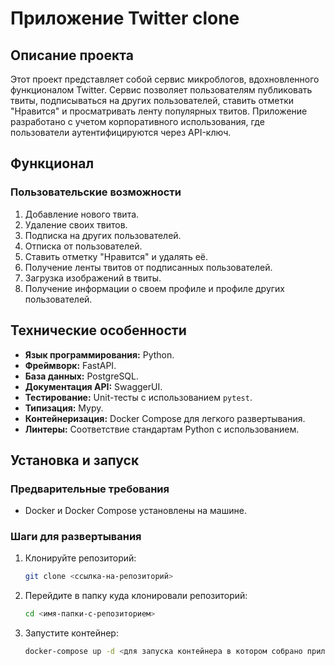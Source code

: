 # Приложение Twitter clone

## Описание проекта

Этот проект представляет собой сервис микроблогов, вдохновленного функционалом Twitter. Сервис позволяет пользователям публиковать твиты, подписываться на других пользователей, ставить отметки "Нравится" и просматривать ленту популярных твитов. Приложение разработано с учетом корпоративного использования, где пользователи аутентифицируются через API-ключ.

## Функционал

### Пользовательские возможности
1. Добавление нового твита.
2. Удаление своих твитов.
3. Подписка на других пользователей.
4. Отписка от пользователей.
5. Ставить отметку "Нравится" и удалять её.
6. Получение ленты твитов от подписанных пользователей.
7. Загрузка изображений в твиты.
8. Получение информации о своем профиле и профиле других пользователей.

## Технические особенности

- **Язык программирования:** Python.
- **Фреймворк:** FastAPI.
- **База данных:** PostgreSQL.
- **Документация API:** SwaggerUI.
- **Тестирование:** Unit-тесты с использованием `pytest`.
- **Типизация:** Mypy.
- **Контейнеризация:** Docker Compose для легкого развертывания.
- **Линтеры:** Соответствие стандартам Python с использованием.

## Установка и запуск

### Предварительные требования
- Docker и Docker Compose установлены на машине.

### Шаги для развертывания
1. Клонируйте репозиторий:
   ```bash
   git clone <ссылка-на-репозиторий>
2. Перейдите в папку куда клонировали репозиторий:
    ```bash
   cd <имя-папки-с-репозиторием>
3. Запустите контейнер:
    ```bash
   docker-compose up -d <для запуска контейнера в котором собрано приложение в фоновом режиме>
